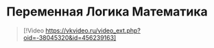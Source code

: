 # Переменная Логика Математика

> [!Video https://vkvideo.ru/video_ext.php?oid=-38045320&id=456239163]
